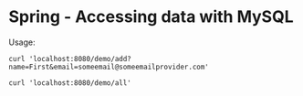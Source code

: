 # Spring - Accessing data with MySQL

Usage:

```
curl 'localhost:8080/demo/add?name=First&email=someemail@someemailprovider.com'
```

```
curl 'localhost:8080/demo/all'
```